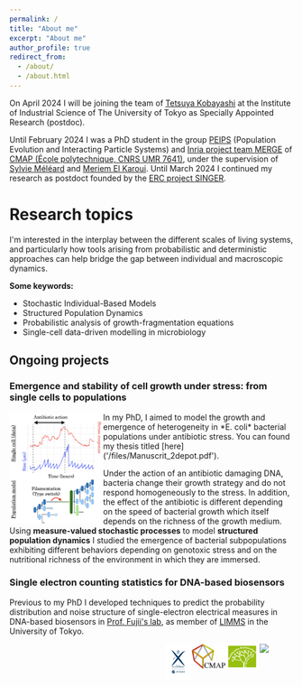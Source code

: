 ```yaml
---
permalink: /
title: "About me"
excerpt: "About me"
author_profile: true
redirect_from: 
  - /about/
  - /about.html
---
```


On April 2024 I will be joining the team of [Tetsuya Kobayashi](https://research.crmind.net/) at the Institute of Industrial Science of The University of Tokyo as Specially Appointed Research (postdoc).

Until February 2024 I was a PhD student in the group [PEIPS](https://cmap.ip-paris.fr/en/research/probability/peips) (Population Evolution and Interacting Particle Systems) and [Inria project team MERGE](https://cmap.ip-paris.fr/en/research/probability/merge) of [CMAP (École polytechnique, CNRS UMR 7641)](https://cmap.ip-paris.fr), under the supervision of [Sylvie Méléard](https://sites.google.com/view/sylvie-meleard/accueil) and [Meriem El Karoui](http://www.elkarouilab.fr/). Until March 2024 I continued my research as postdoct founded by the [ERC project SINGER](https://www.ip-paris.fr/erc-singer-stochastic-dynamics-single-cells-growth-emergence-and-resistance). 

# Research topics

I'm interested in the interplay between the different scales of living systems, and particularly how tools arising from probabilistic and deterministic approaches can help bridge the gap between individual and macroscopic dynamics.

**Some keywords:**
* Stochastic Individual-Based Models
* Structured Population Dynamics
* Probabilistic analysis of growth-fragmentation equations 
* Single-cell data-driven modelling in microbiology

## Ongoing projects

### Emergence and stability of cell growth under stress: from single cells to populations
<img align="left" width="33%" src="/images/fig_ecoligrowth.png">
In my PhD, I aimed to model the growth and emergence of heterogeneity in *E. coli* bacterial populations under antibiotic stress. You can found my thesis titled [here]('/files/Manuscrit_2depot.pdf').

Under the action of an antibiotic damaging DNA, bacteria change their growth strategy and do not respond homogeneously to the stress. In addition, the effect of the antibiotic is different depending on the speed of bacterial growth which itself depends on the richness of the growth medium. Using **measure-valued stochastic processes** to model **structured population dynamics** I studied the emergence of bacterial subpopulations exhibiting different behaviors depending on genotoxic stress and on the nutritional richness of the environment in which they are immersed.

### Single electron counting statistics for DNA-based biosensors
 Previous to my PhD I developed techniques to predict the probability distribution and noise structure of single-electron electrical measures in DNA-based biosensors in [Prof. Fujii's lab](http://www.microfluidics.iis.u-tokyo.ac.jp/), as member of [LIMMS](https://limmshp.iis.u-tokyo.ac.jp/) in the University of Tokyo.


<a href="https://www.ip-paris.fr/erc-singer-stochastic-dynamics-single-cells-growth-emergence-and-resistance"><img align="right" width="12%" src="https://www.ip-paris.fr/sites/default/files/pages/images/logo-EU%5B43%5D.png"></a>
<a href="http://www.cmap.polytechnique.fr/chaire-mmb/"><img align="right" width="12%" src="/images/LogoMMB.jpeg"></a>
<a href="https://portail.polytechnique.edu/cmap/en/cmap-website"><img align="right" width="12%" src="/images/logo-cmap_a_cote.jpeg"></a>
<a href="https://www.polytechnique.edu/"><img align="right" width="9%" src="/images/logo_x.png"></a>
